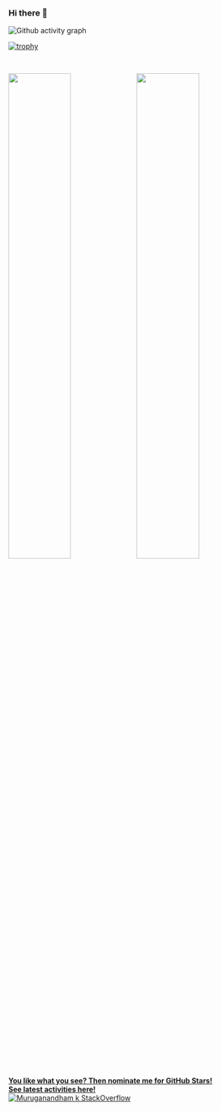 ### Hi there 👋

![Github activity graph](https://activity-graph.herokuapp.com/graph?username=muruganandham&theme=react-dark&area=true)

[![trophy](https://github-profile-trophy.vercel.app/?username=muruganandham&theme=nord&column=7&margin-w=15&margin-h=15&no-frame=true&no-bg=true)](https://github.com/muruganandham)

<br/>
<p align="left">
  <img width="49.5%" src="https://github-readme-stats.vercel.app/api/?username=muruganandham&theme=prussian&show_icons=true&count_private=true&hide_border=true" />
    <img width="49.5%" src="http://github-readme-streak-stats.herokuapp.com?user=muruganandham&theme=prussian&hide_border=true" />
</p>
<br>

[**You like what you see? Then nominate me for GitHub Stars!**](https://stars.github.com/nominate/)<br/>
[**See latest activities here!**](https://gitstalk.netlify.app/muruganandham)
<br>
[![Muruganandham k StackOverflow](https://github-readme-stackoverflow.vercel.app/?userID=2515572)](https://stackoverflow.com/users/2515572/muruganandham-k)
